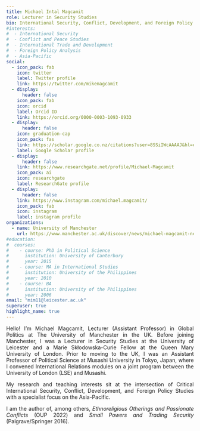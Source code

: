 ```yaml
---
title: Michael Intal Magcamit
role: Lecturer in Security Studies
bio: International Security, Conflict, Development, and Foreign Policy Studies with a specialist focus on East and Southeast Asia.
#interests:
#  - International Security
#  - Conflict and Peace Studies
#  - International Trade and Development
#  - Foreign Policy Analysis
#  - Asia-Pacific
social:
  - icon_pack: fab
    icon: twitter
    label: Twitter profile
    link: https://twitter.com/mikemagcamit
  - display:
      header: false
    icon_pack: fab
    icon: orcid
    label: Orcid ID
    link: https://orcid.org/0000-0003-1093-0933
  - display:
      header: false
    icon: graduation-cap
    icon_pack: fas
    link: https://scholar.google.co.nz/citations?user=8SSiIWcAAAAJ&hl=en
    label: Google Scholar profile
  - display:
      header: false
    link: https://www.researchgate.net/profile/Michael-Magcamit
    icon_pack: ai
    icon: researchgate
    label: ResearchGate profile
  - display:
      header: false
    link: https://www.instagram.com/michael.magcamit/
    icon_pack: fab
    icon: instagram
    label: instagram profile
organizations:
  - name: University of Manchester
    url: https://www.manchester.ac.uk/discover/news/michael-magcamit-new-lecturer-in-global-politics/
#education:
#  courses:
#    - course: PhD in Political Science
#      institution: University of Canterbury
#      year: 2015
#    - course: MA in International Studies
#      institution: University of the Philippines
#      year: 2010
#    - course: BA
#      institution: University of the Philippines
#      year: 2006
email: "mim11@leicester.ac.uk"
superuser: true
highlight_name: true
---
```

<div style='text-align: justify'>
<p>
Hello! I’m Michael Magcamit, Lecturer (Assistant Professor) in Global Politics at The University of Manchester in the UK. Before joining Manchester, I was a Lecturer in Security Studies at the University of Leicester and a Marie Skłodowska-Curie Fellow at the Queen Mary University of London. Prior to moving to the UK, I was an Assistant Professor of Political Science at Musashi University in Tokyo, Japan, where I convened International Relations modules on a joint program between the University of London (LSE) and Musashi. 
</p>
<p>
My research and teaching interests sit at the intersection of Critical International Security, Conflict, Development, and Foreign Policy Studies with a specialist focus on the Asia-Pacific. 
</p>
<p>
I am the author of, among others, <i>Ethnoreligious Otherings and Passionate Conflicts</i> (OUP 2022) and <i>Small Powers and Trading Security</i> (Palgrave/Springer 2016).
</p>
</div>
